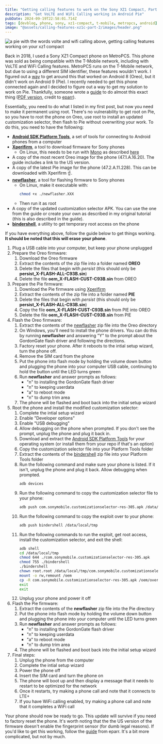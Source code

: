 ```yaml
---
title: "Getting calling features to work on the Sony XZ1 Compact, Part 2"
description: "Get VoLTE and WiFi Calling working in Android Pie"
pubDate: 2024-09-19T22:58:01.714Z
tags: [devblog, phone, sony, xz1-compact, t-mobile, metropcs, android]
image: "@assets/calling-features-xz1c-part-2/images/header.png"
---
```


![a pie with the words volte and wifi calling above, getting calling features working on your xz1 compact](@assets/calling-features-xz1c-part-2/images/header.png "Bake some better calling into Pie!")

Back in 2018, I used a Sony XZ1 Compact phone on MetroPCS. This phone was sold as being compatible with the T-Mobile network, including with VoLTE and WiFi Calling features. MetroPCS runs on the T-Mobile network, but due to using a different SIM identifier, these features wouldn't work. I figured out a [way](/posts/calling-features-xz1c/) to get around this that worked on Android 8 (Oreo), but it didn't work on Android 9 (Pie). I recently needed to get this phone connected again and I decided to figure out a way to get my solution to work on Pie. Thankfully, someone wrote a [guide](https://xdaforums.com/t/xz1-compact-metropcs-volte-latest-pie-fingerprint-wi-fi-calling-step-by-step-guide.4502093/) to do almost this exact thing ([PDF version](@assets/calling-features-xz1c-part-2/guide.pdf), credit to [eparr](https://xdaforums.com/m/eparr.10261803/)).

Essentially, you need to do what I listed in my first post, but now you need to make it permanent using root. There's no vulnerability to get root on Pie, so you have to root the phone on Oreo, use root to install an updated customization selector, then flash to Pie without overwriting your work. To do this, you need to have the following:

- [**Android SDK Platform Tools**](https://developer.android.com/tools/releases/platform-tools#downloads), a set of tools for connecting to Android phones from a computer
- [**Xperifirm**](https://xperifirm.com/), a tool to download firmware for Sony phones
  -  On Linux, this needs to be run with [Mono](https://www.mono-project.com/) as described [here](https://xperifirm.com/tutorial/install-xperifirm-linux/)
- A copy of the most recent Oreo image for the phone (47.1.A.16.20). The guide includes a link to the US version.
- A copy of the latest Pie image for the phone (47.2.A.11.228). This can be downloaded with Xperifirm ☝️.
- [**newflasher**](https://xdaforums.com/t/tool-newflasher-xperia-command-line-flasher.3619426/), a tool for flashing firmware to Sony phones
  - On Linux, make it executable with:
    ```sh
    chmod +x ./newflasher.XXX
    ```
  - Then run it as root
- A copy of the updated customization selector APK. You can use the one from the guide or create your own as described in my original tutorial (this is also described in the guide).
- [**bindershell**](https://xdaforums.com/t/xz1c-xz1-xzp-temp-root-exploit-via-cve-2019-2215-including-magisk-setup-locked-bl.4046641/), a utility to get temporary root access on the phone

If you have everything above, follow the guide below to get things working. **It should be noted that this will erase your phone**.

1. Plug a USB cable into your computer, but keep your phone unplugged
1. Prepare the Oreo firmware:
    1. Download the Oreo firmware
    1. Extract the contents of the zip file into a folder named **OREO**
    1. Delete the files that begin with *persist* (this should only be **persist_X-FLASH-ALL-C93B.sin**)
    1. Delete the file **oem_X-FLASH-CUST-C93B.sin** from OREO
1. Prepare the Pie firmware:
    1. Download the Pie firmware using [Xperifirm](https://xperifirm.com/)
    1. Extract the contents of the zip file into a folder named **PIE**
    1. Delete the files that begin with *persist* (this should only be **persist_X-FLASH-ALL-C93B.sin**)
    1. Copy the file **oem_X-FLASH-CUST-C93B.sin** from PIE into OREO
    1. Delete the file **oem_X-FLASH-CUST-C93B.sin** from PIE
1. Flash the Oreo firmware:
    1. Extract the contents of the [newflasher](https://xdaforums.com/t/tool-newflasher-xperia-command-line-flasher.3619426/) zip file into the Oreo directory
    1. On Windows, you'll need to install the phone drivers. You can do this by running **newflasher** and answering "Y" to the prompt about the GordonGate flash driver and following the directions.
    1. Factory reset your phone. After it reboots to the intial setup wizard, turn the phone off.
    1. Remove the SIM card from the phone
    1. Put the phone into flash mode by holding the volume down button and plugging the phone into your computer USB cable, continuing to hold the button until the LED turns green
    1. Run **newflasher** and answer prompts as follows:
        - "n" to installing the GordonGate flash driver
        - "n" to keeping userdata
        - "a" to reboot mode
        - "n" to dump trim area
    1. The phone will be flashed and boot back into the initial setup wizard
1. Root the phone and install the modified customization selector:
    1. Complete the intial setup wizard
    1. Enable "Developer options"
    1. Enable "USB debugging"
    1. Allow debugging on the phone when prompted. If you don't see the prompt, unplug the phone and plug it back in.
    1. Download and extract the [Android SDK Platform Tools](https://developer.android.com/tools/releases/platform-tools#downloads) for your operating system (or install them from your repo if that's an option)
    1. Copy the customization selector file into your Platform Tools folder
    1. Extract the contents of the [bindershell](https://xdaforums.com/t/xz1c-xz1-xzp-temp-root-exploit-via-cve-2019-2215-including-magisk-setup-locked-bl.4046641/) zip file into your Platform Tools folder
    1. Run the following command and make sure your phone is listed. If it isn't, unplug the phone and plug it back. Allow debugging when prompted.
        ```sh
        adb devices
        ```
    1. Run the following command to copy the customization selector file to your phone:
        ```sh
        adb push com.sonymobile.customizationselector-res-305.apk /data/local/tmp
        ```
    1. Run the following command to copy the exploit over to your phone:
        ```sh
        adb push bindershell /data/local/tmp
        ```
    1. Run the following commands to run the exploit, get root access, install the customization selector, and exit the shell:
        ```sh
        adb shell
        cd /data/local/tmp
        chmod 644 ./com.sonymobile.customizationselector-res-305.apk
        chmod 755 ./bindershell
        ./bindershell
        chown root.root /data/local/tmp/com.sonymobile.customizationselector-res-305.apk
        mount -o rw,remount /oem
        cp -R com.sonymobile.customizationselector-res-305.apk /oem/overlay
        exit
        exit
        ```
    1. Unplug your phone and power it off
1. Flash the Pie firmware:
    1. Extract the contents of the **newflasher** zip file into the Pie directory
    1. Put the phone into flash mode by holding the volume down button and plugging the phone into your computer until the LED turns green
    1. Run **newflasher** and answer prompts as follows:
        - "n" to installing the GordonGate flash driver
        - "n" to keeping userdata
        - "a" to reboot mode
        - "n" to dump trim area
    1. The phone will be flashed and boot back into the initial setup wizard
1. Final steps:
    1. Unplug the phone from the computer
    1. Complete the intial setup wizard
    1. Power the phone off
    1. Insert the SIM card and turn the phone on
    1. The phone will boot up and then display a message that it needs to restart to be optimized for the network
    1. Once it restarts, try making a phone call and note that it connects to LTE+
    1. If you have WiFi calling enabled, try making a phone call and note that it completes a WiFi call

Your phone should now be ready to go. This update will survive if you need to factory reset the phone. It's worth noting that the the US version of the firmware doesn't enable the fingerprint sensor (for dumb legal reasons). If you'd like to get this working, follow the [guide](https://xdaforums.com/t/xz1-compact-metropcs-volte-latest-pie-fingerprint-wi-fi-calling-step-by-step-guide.4502093/) from eparr. It's a bit more complicated, but not by much.